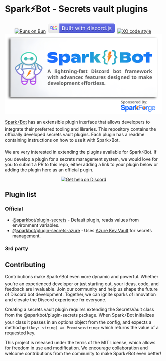 # Spark⚡️Bot - Secrets vault plugins

<div align="center">
    <a href="https://bun.sh"><img alt="Runs on Bun" src="https://img.shields.io/badge/Runs%20on%20Bun-%23E37AB4?style=flat&logo=bun&logoColor=%23F9F1E1&logoSize=auto&labelColor=%232F2F2F" height=30></a>&nbsp;
    <a href="https://discord.js.org"><img alt=" Built with discord.js" src="https://github.com/SparkBotDev/.github/raw/main/assets/images/discordjs-badge.svg" height=30></a>&nbsp;
    <a href="https://github.com/xojs/xo"><img alt="XO code style" src="https://shields.io/badge/code_style-5ed9c7?logo=xo&labelColor=gray" height=30></a>&nbsp;
</div>
<div align="center">
    <img src="https://github.com/SparkBotDev/.github/raw/main/assets/images/readme-banner.png" alt="">
</div>

[Spark⚡️Bot](https://github.com/SparkBotDev/SparkBot) has an extensible plugin interface that allows developers to integrate their preferred tooling and libraries. This repository contains the officially developed secrets vault plugins. Each plugin has a readme containing instructions on how to use it with Spark⚡️Bot.

We are very interested in extending the plugins available for Spark⚡️Bot. If you develop a plugin for a secrets management system, we would love for you to submit a PR to this repo, either adding a link to your plugin below or adding the plugin here as an official plugin.

<div align="center">
    <a href="https://discord.gg/J3FYK8VmrA"><img alt="Get help on Discord" src="https://img.shields.io/discord/1250847505566929037?logo=discord&logoColor=white&label=Get%20Help&labelColor=%235761E1&color=%2350545B" height=30></a>
</div>

## Plugin list

### Official

- [@sparkbot/plugin-secrets](./packages/base/#readme) - Default plugin, reads values from environment variables.
- [@sparkbot/plugin-secrets-azure](./packages/azure-keyvault/#readme) - Uses [Azure Key Vault](https://azure.microsoft.com/en-us/products/key-vault/) for secrets management.

### 3rd party

## Contributing

Contributions make Spark⚡️Bot even more dynamic and powerful. Whether you're an experienced developer or just starting out, your ideas, code, and feedback are invaluable. Join our community and help us shape the future of Discord bot development. Together, we can ignite sparks of innovation and elevate the Discord experience for everyone.

Creating a secrets vault plugin requires extending the SecretsVault class from the @sparkbot/plugin-secrets package. When Spark⚡️Bot initializes your class it passes in an options object from the config, and expects a method `get(key: string) => Promise<string>` which returns the value of a requested key.

This project is released under the terms of the MIT License, which allows for freedom in use and modification. We encourage collaboration and welcome contributions from the community to make Spark⚡️Bot even better!
